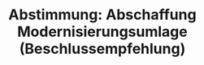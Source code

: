 ---
abstimmung:
  abstimmung: 2
  bundestagssitzung: 120
  datum: 8. September 2023
  legislaturperiode: 20
categories:
- Todo
data:
- title: Abstimmungsergebnis 20230908_2.pdf
  url: /res/2025-btw/abstimmungsergebnisse/20230908_2.pdf
- title: Abstimmungsergebnis 20230908_2_xls.xlsx
  url: /res/2025-btw/abstimmungsergebnisse/20230908_2_xls.xlsx
- title: Abstimmungsergebnis 20230908_2_xls.csv
  url: /res/2025-btw/abstimmungsergebnisse_csv/20230908_2_xls.csv
documents:
- local: /res/2025-btw/drucksachen/2007226.pdf
  summary: '### Gesetzesantrag der Fraktion DIE LINKE: Abschaffung der Modernisierungsumlage


    Dieser Antrag der Fraktion DIE LINKE fordert die Abschaffung der Modernisierungsumlage
    im Bürgerlichen Gesetzbuch, um Mieter*innen vor steigenden Mietkosten zu schützen
    und eine sozialverträgliche Umsetzung des Klimaschutzes im Gebäudesektor zu gewährleisten.


    **Kernpunkte und Ziele:**


    * Abschaffung der Modernisierungsumlage

    * Schutz von Mieter*innen vor steigenden Mietkosten

    * Sozialverträgliche Gestaltung von Klimaschutzmaßnahmen im Gebäudesektor

    * Förderung von energetischen Sanierungen durch den Staat

    '
  title: Drucksache 20/7226
  url: https://dserver.bundestag.de/btd/20/072/2007226.pdf
- local: /res/2025-btw/drucksachen/2007623.pdf
  summary: '### Beschlussempfehlung und Bericht des Rechtsausschusses zu einem Antrag
    der Fraktion DIE LINKE


    Der Rechtsausschuss empfiehlt die Ablehnung des Antrags der Fraktion DIE LINKE.
    zur Abschaffung der Modernisierungsumlage.  Der Antrag zielte auf den Schutz von
    Mieterinnen und Mietern vor steigenden Kosten durch Modernisierungen ab. Die Ablehnung
    begründet sich mit dem Argument, dass die Modernisierungsumlage wichtig für energetische
    Sanierungen sei und eine Abschaffung negative Folgen für Mieter und Vermieter
    hätte.


    **Kernpunkte und Ziele:**


    * Abschaffung der Modernisierungsumlage

    * Schutz der Mieterinnen und Mieter vor steigenden Mietkosten

    * Förderung energetischer Sanierungen'
  title: Drucksache 20/7623
  url: https://dserver.bundestag.de/btd/20/076/2007623.pdf
ergebnis:
  AfD:
    enthaltung: 0
    gesamt: 78
    ja: 66
    nein: 0
    nichtabgegeben: 12
    ungueltig: 0
  Bündnis 90/Die Grünen:
    enthaltung: 1
    gesamt: 118
    ja: 112
    nein: 0
    nichtabgegeben: 5
    ungueltig: 0
  CDU/CSU:
    enthaltung: 0
    gesamt: 196
    ja: 166
    nein: 0
    nichtabgegeben: 30
    ungueltig: 0
  Die Linke:
    enthaltung: 0
    gesamt: 39
    ja: 0
    nein: 33
    nichtabgegeben: 6
    ungueltig: 0
  FDP:
    enthaltung: 0
    gesamt: 92
    ja: 84
    nein: 1
    nichtabgegeben: 7
    ungueltig: 0
  Fraktionslos:
    enthaltung: 1
    gesamt: 6
    ja: 4
    nein: 0
    nichtabgegeben: 1
    ungueltig: 0
  SPD:
    enthaltung: 0
    gesamt: 206
    ja: 200
    nein: 0
    nichtabgegeben: 6
    ungueltig: 0
layout: abstimmung
links:
- title: Link zu bundestag.de
  url: https://www.bundestag.de/parlament/plenum/abstimmung/abstimmung?id=869
preview: 'Deutscher Bundestag


  120. Sitzung des Deutschen Bundestages

  am Freitag, 8. September 2023


  Endgültiges Ergebnis der Namentlichen Abstimmung Nr. 2


  Beschlussempfehlung des Rechtsausschusses (6. Ausschuss)

  zu dem Antrag der Abgeordneten Caren Lay, Nicole Gohlke, Dr. Gesine Lötzsch, weiterer

  Abgeordneter und der Fraktion DIE LINKE.

  Abschaffung der Modernisierungsumlage zum Schutz der Mieterinnen und Mieter

  Drs. 20/7226 und 20/7623'
tags:
- Todo
title: 'Abstimmung: Abschaffung Modernisierungsumlage (Beschlussempfehlung)'
---